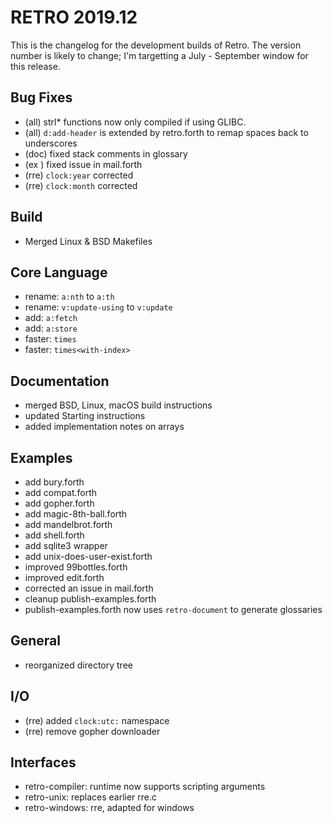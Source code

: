 # RETRO 2019.12

This is the changelog for the development builds of Retro.
The version number is likely to change; I'm targetting a
July - September window for this release.

## Bug Fixes

- (all) strl* functions now only compiled if using GLIBC.
- (all) `d:add-header` is extended by retro.forth to remap spaces back to underscores
- (doc) fixed stack comments in glossary
- (ex ) fixed issue in mail.forth
- (rre) `clock:year` corrected
- (rre) `clock:month` corrected

## Build

- Merged Linux & BSD Makefiles

## Core Language

- rename: `a:nth` to `a:th`
- rename: `v:update-using` to `v:update`
- add: `a:fetch`
- add: `a:store`
- faster: `times`
- faster: `times<with-index>`

## Documentation

- merged BSD, Linux, macOS build instructions
- updated Starting instructions
- added implementation notes on arrays

## Examples

- add bury.forth
- add compat.forth
- add gopher.forth
- add magic-8th-ball.forth
- add mandelbrot.forth
- add shell.forth
- add sqlite3 wrapper
- add unix-does-user-exist.forth
- improved 99bottles.forth
- improved edit.forth
- corrected an issue in mail.forth
- cleanup publish-examples.forth
- publish-examples.forth now uses `retro-document` to generate glossaries

## General

- reorganized directory tree

## I/O

- (rre) added `clock:utc:` namespace
- (rre) remove gopher downloader

## Interfaces

- retro-compiler: runtime now supports scripting arguments
- retro-unix: replaces earlier rre.c
- retro-windows: rre, adapted for windows
